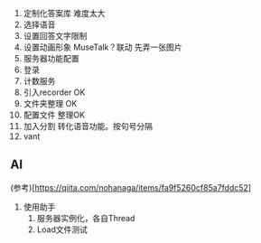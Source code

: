 1. 定制化答案库 难度太大
2. 选择语音
3. 设置回答文字限制
4. 设置动画形象 MuseTalk？联动 先弄一张图片
5. 服务器功能配置
6. 登录
7. 计数服务
8. 引入recorder OK
9.  文件夹整理 OK
10. 配置文件 整理OK
11. 加入分割 转化语音功能。按句号分隔
12. vant <!-- https://www.w3cschool.cn/vantlesson/vantlesson-rig235ur.html -->
## AI
(参考)[https://qiita.com/nohanaga/items/fa9f5260cf85a7fddc52]
1. 使用助手
    1.  服务器实例化，各自Thread
    2.  Load文件测试